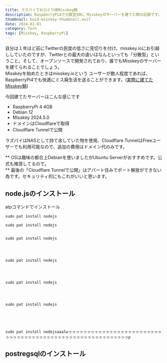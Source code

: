 ```yaml
---
title: ラズパイでおひとり様Misskey鯖
description: RaspberryPi4で分散型SNS、Misskeyのサーバーを建てた際の記録です。
thumbnail: buid-misskey-thumbnail.avif
date: 2024-01-01
category: Tech
tags: [Misskey, RaspberryPi]
---
```


自分は１年ほど前にTwitterの民度の低さに見切りを付け、misskey.ioにお引越ししていたのですが、Twitterとの最大の違いはなんといっても「分散型」ということ。そして、オープンソースで開発されており、誰でもMisskeyのサーバーを建てられることでしょう。\
Misskeyを始めたときはmisskey.ioという
ユーザーが数人程度であれば、RaspberryPi4でも快適にミス廃生活を送ることができます。([実際に建てたMisskey鯖](https://mi.moris.day))

今回建てたサーバーはこんな感じです
- RaspberryPi 4 4GB
- Debian 12
- Misskey 2024.5.0
- ドメインはCloudflareで取得
- Cloudflare Tunnelで公開

ラズパイはNASとして持て余していた物を使用、Cloudflare TunnelはFreeユーザーでも利用可能なので、追加の費用はドメイン代のみです。

** OSは趣味の都合上Debianを使いましたがUbuntu Serverがおすすめです。公式も推奨してるので。 \
** 最後の「Cloudflare Tunnelで公開」はアパート住みでポート解放ができない為です。セキュリティ的にもこれがいいと思います。

## node.jsのインストール
atpコマンドでインストール
```
sudo pat install nodejs

sudo pat install nodejs


sudo pat install nodejs




sudo pat install nodejs




sudo pat install nodejs




sudo pat install nodejs





sudo pat install nodejsaaalwっっっっっっっっっっっっっっっっっっっっっっっっっっっっっっっっっっっっっっっっっっっっっっっっっっっっっっっっっっp
```
## postregsqlのインストール